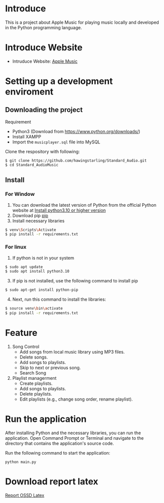 
# Introduce
This is a project about Apple Music for playing music locally and developed in the Python programming language.
# Introduce Website
- Intruduce Website: [Apple Music](https://hawingstarling.github.io/MusicWeb/)
# Setting up a development enviroment
## Downloading the project
Requirement
- Python3 (Download from https://www.python.org/downloads/)
- Install XAMPP
- Import the `musicplayer.sql` file into MySQL

Clone the respository with following:

    $ git clone https://github.com/hawingstarling/Standard_Audio.git
    $ cd Standard_AudioMusic
## Install
### For Window
1. You can download the latest version of Python from the official Python website at [Install python3.10 or higher version](https://www.python.org/downloads/)
2. Download pip [pip](https://pip.pypa.io/en/stable/installation/)
3. Install necessary libraries 
```sh
$ venv\Scripts\Activate
$ pip install -r requirements.txt
```

### For linux
1. If python is not in your system
```sh
$ sudo apt update
$ sudo apt install python3.10
```

3. If pip is not installed, use the following command to install pip
```sh
$ sudo apt-get install python-pip
```
4. Next, run this command to install the libraries:
```sh
$ source venv\bin\activate
$ pip install -r requirements.txt
```
# Feature
1. Song Control
	-   Add songs from local music library using MP3 files.
	-   Delete songs.
	-   Add songs to playlists.
	-   Skip to next or previous song.
	-   Search Song
2. Playlist managerment
	-   Create playlists.
	-   Add songs to playlists.
	-   Delete playlists.
	-   Edit playlists (e.g., change song order, rename playlist).
# Run the application
After installing Python and the necessary libraries, you can run the application. Open Command Prompt or Terminal and navigate to the directory that contains the application's source code.

Run the following command to start the application:

    python main.py
# Download report latex
[Report OSSD Latex](https://www.overleaf.com/8423719863hdngctfjpsfj#f5c11b)
